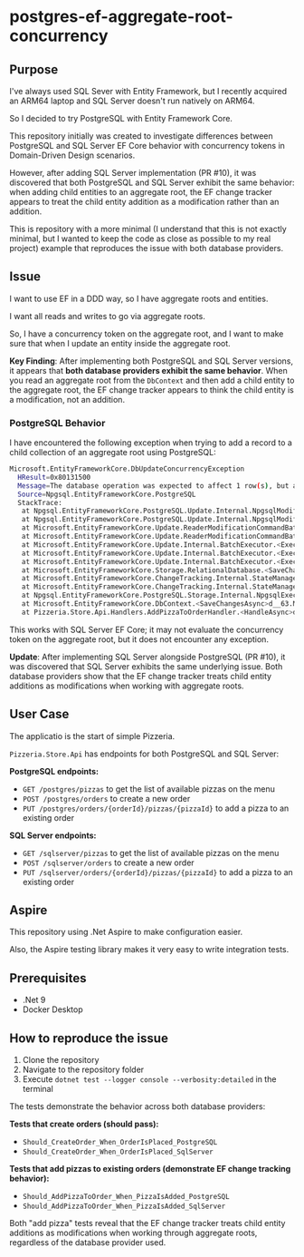 # postgres-ef-aggregate-root-concurrency

## Purpose

I've always used SQL Sever with Entity Framework, but I recently acquired an ARM64 laptop and SQL Server doesn't run natively on ARM64.

So I decided to try PostgreSQL with Entity Framework Core.

This repository initially was created to investigate differences between PostgreSQL and SQL Server EF Core behavior with concurrency tokens in Domain-Driven Design scenarios.

However, after adding SQL Server implementation (PR #10), it was discovered that both PostgreSQL and SQL Server exhibit the same behavior: when adding child entities to an aggregate root, the EF change tracker appears to treat the child entity addition as a modification rather than an addition.

This is repository with a more minimal (I understand that this is not exactly minimal, but I wanted to keep the code as close as possible to my real project) example that reproduces the issue with both database providers.

## Issue

I want to use EF in a DDD way, so I have aggregate roots and entities.

I want all reads and writes to go via aggregate roots.

So, I have a concurrency token on the aggregate root, and I want to make sure that when I update an entity inside the aggregate root.

**Key Finding**: After implementing both PostgreSQL and SQL Server versions, it appears that **both database providers exhibit the same behavior**. When you read an aggregate root from the `DbContext` and then add a child entity to the aggregate root, the EF change tracker appears to think the child entity is a modification, not an addition.

### PostgreSQL Behavior

I have encountered the following exception when trying to add a record to a child collection of an aggregate root using PostgreSQL:

```bash
Microsoft.EntityFrameworkCore.DbUpdateConcurrencyException
  HResult=0x80131500
  Message=The database operation was expected to affect 1 row(s), but actually affected 0 row(s); data may have been modified or deleted since entities were loaded. See https://go.microsoft.com/fwlink/?LinkId=527962 for information on understanding and handling optimistic concurrency exceptions.
  Source=Npgsql.EntityFrameworkCore.PostgreSQL
  StackTrace:
   at Npgsql.EntityFrameworkCore.PostgreSQL.Update.Internal.NpgsqlModificationCommandBatch.<ThrowAggregateUpdateConcurrencyExceptionAsync>d__10.MoveNext()
   at Npgsql.EntityFrameworkCore.PostgreSQL.Update.Internal.NpgsqlModificationCommandBatch.<Consume>d__7.MoveNext()
   at Microsoft.EntityFrameworkCore.Update.ReaderModificationCommandBatch.<ExecuteAsync>d__50.MoveNext()
   at Microsoft.EntityFrameworkCore.Update.ReaderModificationCommandBatch.<ExecuteAsync>d__50.MoveNext()
   at Microsoft.EntityFrameworkCore.Update.Internal.BatchExecutor.<ExecuteAsync>d__9.MoveNext()
   at Microsoft.EntityFrameworkCore.Update.Internal.BatchExecutor.<ExecuteAsync>d__9.MoveNext()
   at Microsoft.EntityFrameworkCore.Update.Internal.BatchExecutor.<ExecuteAsync>d__9.MoveNext()
   at Microsoft.EntityFrameworkCore.Storage.RelationalDatabase.<SaveChangesAsync>d__8.MoveNext()
   at Microsoft.EntityFrameworkCore.ChangeTracking.Internal.StateManager.<SaveChangesAsync>d__111.MoveNext()
   at Microsoft.EntityFrameworkCore.ChangeTracking.Internal.StateManager.<SaveChangesAsync>d__115.MoveNext()
   at Npgsql.EntityFrameworkCore.PostgreSQL.Storage.Internal.NpgsqlExecutionStrategy.<ExecuteAsync>d__7`2.MoveNext()
   at Microsoft.EntityFrameworkCore.DbContext.<SaveChangesAsync>d__63.MoveNext()
   at Pizzeria.Store.Api.Handlers.AddPizzaToOrderHandler.<HandleAsync>d__0.MoveNext() in C:\Users\sajiw\source\repos\postgres-ef-aggregate-root-concurrency\src\Pizzeria.Store.Api\Handlers\AddPizzaToOrderHandler.cs:line 34
```

This works with SQL Server EF Core; it may not evaluate the concurrency token on the aggregate root, but it does not encounter any exception.

**Update**: After implementing SQL Server alongside PostgreSQL (PR #10), it was discovered that SQL Server exhibits the same underlying issue. Both database providers show that the EF change tracker treats child entity additions as modifications when working with aggregate roots.

## User Case

The applicatio is the start of simple Pizzeria.

`Pizzeria.Store.Api` has endpoints for both PostgreSQL and SQL Server:

**PostgreSQL endpoints:**
- `GET /postgres/pizzas` to get the list of available pizzas on the menu
- `POST /postgres/orders` to create a new order
- `PUT /postgres/orders/{orderId}/pizzas/{pizzaId}` to add a pizza to an existing order

**SQL Server endpoints:**
- `GET /sqlserver/pizzas` to get the list of available pizzas on the menu
- `POST /sqlserver/orders` to create a new order
- `PUT /sqlserver/orders/{orderId}/pizzas/{pizzaId}` to add a pizza to an existing order

## Aspire

This repository using .Net Aspire to make configuration easier.

Also, the Aspire testing library makes it very easy to write integration tests.

## Prerequisites

- .Net 9
- Docker Desktop

## How to reproduce the issue

1. Clone the repository
2. Navigate to the repository folder
3. Execute `dotnet test --logger console --verbosity:detailed` in the terminal

The tests demonstrate the behavior across both database providers:

**Tests that create orders (should pass):**
- `Should_CreateOrder_When_OrderIsPlaced_PostgreSQL` 
- `Should_CreateOrder_When_OrderIsPlaced_SqlServer`

**Tests that add pizzas to existing orders (demonstrate EF change tracking behavior):**
- `Should_AddPizzaToOrder_When_PizzaIsAdded_PostgreSQL`
- `Should_AddPizzaToOrder_When_PizzaIsAdded_SqlServer`

Both "add pizza" tests reveal that the EF change tracker treats child entity additions as modifications when working through aggregate roots, regardless of the database provider used.
